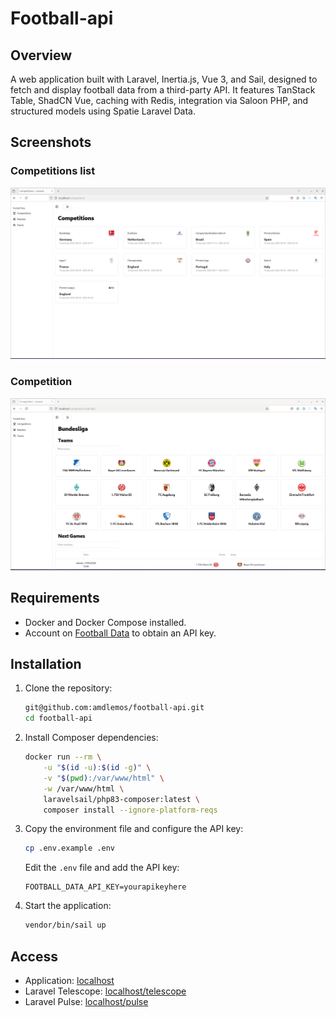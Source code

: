 # Football-api

## Overview

A web application built with Laravel, Inertia.js, Vue 3, and Sail, designed to fetch and display football data from a third-party API. It features TanStack Table, ShadCN Vue, caching with Redis, integration via Saloon PHP, and structured models using Spatie Laravel Data.

## Screenshots

### Competitions list

![Homepage](./docs/screenshots/homepage.png)

### Competition

![Competition](./docs/screenshots/competition.png)

## Requirements

- Docker and Docker Compose installed.
- Account on [Football Data](https://www.football-data.org/) to obtain an API key.

## Installation

1. Clone the repository:

    ```sh
    git@github.com:amdlemos/football-api.git
    cd football-api
    ```

2. Install Composer dependencies:

    ```sh
    docker run --rm \
        -u "$(id -u):$(id -g)" \
        -v "$(pwd):/var/www/html" \
        -w /var/www/html \
        laravelsail/php83-composer:latest \
        composer install --ignore-platform-reqs
    ```

3. Copy the environment file and configure the API key:

    ```sh
    cp .env.example .env
    ```

    Edit the `.env` file and add the API key:

    ```env
    FOOTBALL_DATA_API_KEY=yourapikeyhere
    ```

4. Start the application:
    ```sh
    vendor/bin/sail up
    ```

## Access

- Application: [localhost](http://localhost)
- Laravel Telescope: [localhost/telescope](http://localhost/telescope)
- Laravel Pulse: [localhost/pulse](http://localhost/pulse)
